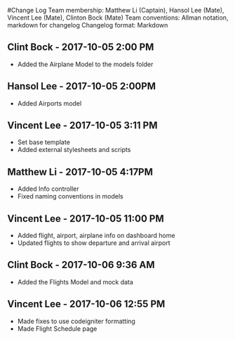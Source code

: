 #Change Log Team membership: Matthew Li (Captain), Hansol Lee (Mate), Vincent Lee (Mate), Clinton Bock (Mate)
Team conventions: Allman notation, markdown for changelog
Changelog format: Markdown

## Clint Bock - 2017-10-05 2:00 PM 
- Added the Airplane Model to the models folder

## Hansol Lee - 2017-10-05 2:00PM
- Added Airports model

## Vincent Lee - 2017-10-05 3:11 PM
- Set base template
- Added external stylesheets and scripts

## Matthew Li - 2017-10-05 4:17PM
- Added Info controller
- Fixed naming conventions in models

## Vincent Lee - 2017-10-05 11:00 PM
- Added flight, airport, airplane info on dashboard home
- Updated flights to show departure and arrival airport

## Clint Bock - 2017-10-06 9:36 AM
- Added the Flights Model and mock data 

## Vincent Lee - 2017-10-06 12:55 PM 
- Made fixes to use codeigniter formatting
- Made Flight Schedule page
